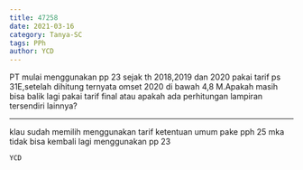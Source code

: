 ```yaml
---
title: 47258
date: 2021-03-16
category: Tanya-SC
tags: PPh
author: YCD
---
```


PT mulai menggunakan pp 23 sejak th 2018,2019 dan 2020 pakai tarif ps 31E,setelah dihitung ternyata omset 2020 di bawah 4,8 M.Apakah masih bisa balik lagi pakai tarif final atau apakah ada perhitungan lampiran tersendiri lainnya?

---

klau sudah memilih menggunakan tarif ketentuan umum pake pph 25 mka tidak bisa kembali lagi menggunakan pp 23

`YCD`
